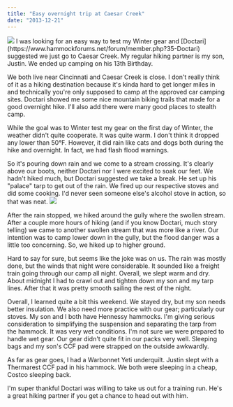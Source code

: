 ```yaml
---
title: "Easy overnight trip at Caesar Creek"
date: "2013-12-21"
---
```

<img class="img-left" src="/img/ready-to-go-cc.JPG" />
I was looking for an easy way to test my Winter gear and [Doctari](https://www.hammockforums.net/forum/member.php?35-Doctari)
suggested we just go to Caesar Creek. My regular hiking partner is my
son, Justin. We ended up camping on his 13th Birthday.

We both live near Cincinnati and Caesar Creek is close. I don't
really think of it as a hiking destination because it's kinda hard to
get longer miles in and technically you're only supposed to camp at
the approved car camping sites. Doctari showed me some nice mountain
biking trails that made for a good overnight hike. I'll also add there
were many good places to stealth camp.

While the goal was to Winter test my gear on the first day of Winter,
the weather didn't quite cooperate. It was quite warm. I don't think
it dropped any lower than 50&deg;F. However, it did rain like cats and
dogs both during the hike and overnight. In fact, we had flash flood
warnings.

So it's pouring down rain and we come to a stream crossing. It's
clearly above our boots, neither Doctari nor I were excited to soak
our feet. We hadn't hiked much, but Doctari suggested we take a break.
He set up his "palace" tarp to get out of the rain. We fired up our
respective stoves and did some cooking. I'd never seen someone else's
alcohol stove in action, so that was neat.
<img class="img-right" src="/img/under-the-tarp-cc.JPG" />

After the rain stopped, we hiked around the gully where the swollen
stream. After a couple more hours of hiking (and if you know Doctari,
much story telling) we came to another swollen stream that was more
like a river. Our intention was to camp lower down in the gully, but
the flood danger was a little too concerning. So, we hiked up to
higher ground.

Hard to say for sure, but seems like the joke was on us. The rain was
mostly done, but the winds that night were considerable. It sounded
like a freight train going through our camp all night. Overall, we
slept warm and dry. About midnight I had to crawl out and tighten down
my son and my tarp lines. After that it was pretty smooth sailing the
rest of the night.

Overall, I learned quite a bit this weekend. We stayed dry, but my son
needs better insulation. We also need more practice with our gear;
particularly our stoves. My son and I both have Hennessy hammocks. I'm
giving serious consideration to simplifying the suspension and
separating the tarp from the hammock. It was very wet conditions. I'm
not sure we were prepared to handle wet gear. Our gear didn't quite
fit in our packs very well. Sleeping bags and my son's CCF pad were
strapped on the outside awkwardly.

As far as gear goes, I had a Warbonnet Yeti underquilt. Justin slept
with a Thermarest CCF pad in his hammock. We both were sleeping in a
cheap, Costco sleeping back.

I'm super thankful Doctari was willing to take us out for a training
run. He's a great hiking partner if you get a chance to head out with
him.
